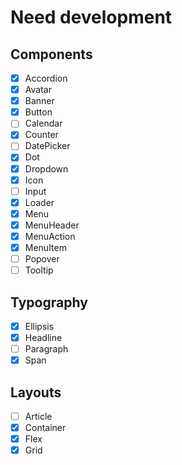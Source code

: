 # Need development

## Components
- [x] Accordion
- [x] Avatar
- [x] Banner
- [x] Button
- [ ] Calendar
- [x] Counter
- [ ] DatePicker
- [x] Dot
- [x] Dropdown
- [x] Icon
- [ ] Input
- [x] Loader
- [x] Menu
- [x] MenuHeader
- [x] MenuAction
- [x] MenuItem
- [ ] Popover
- [ ] Tooltip

## Typography
- [x] Ellipsis
- [x] Headline
- [ ] Paragraph
- [x] Span

## Layouts
- [ ] Article
- [x] Container
- [x] Flex
- [x] Grid
